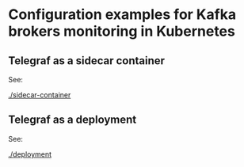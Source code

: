 # Configuration examples for Kafka brokers monitoring in Kubernetes

## Telegraf as a sidecar container

See:

[./sidecar-container](./sidecar-container/)

## Telegraf as a deployment

See:

[./deployment](./deployment/)
